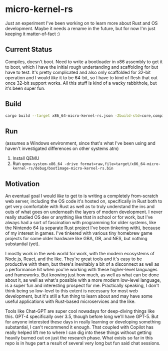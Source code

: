 # micro-kernel-rs

Just an experiment I've been working on to learn more about Rust and OS development. Maybe it needs a rename
in the future, but for now I'm just keeping it matter-of-fact :)

## Current Status

Compiles, doesn't boot. Need to write a bootloader in x86 assembly to get it to boot, which I have the initial
rough undertanding and scaffolding for but have to test. It's pretty complicated and also only scaffolded for
32-bit operation and I would *like* it to be 64-bit, so I have to kind of flesh that out once 32-bit support works.
All this stuff is kind of a wacky rabbithole, but it's been super fun.

## Build

```bash
cargo build --target x86_64-micro-kernel-rs.json -Zbuild-std=core,compiler_builtins
```

## Run

(assumes a Windows environment, since that's what I've been using and haven't investigated differences on other systems atm)

1) Install QEMU
2) Run `qemu-system-x86_64 -drive format=raw,file=target/x86_64-micro-kernel-rs/debug/bootimage-micro-kernel-rs.bin`

## Motivation

An eventual goal I would *like* to get to is writing a completely from-scratch web server,
including the OS code it's hosted on, specifically in Rust both to get very comfortable with Rust as well as
to truly understand the ins and outs of what goes on underneath the layers of modern development.
I never really studied OS dev or anything like that in school or for work, but I've always had a sort of
fascination with programming for older systems, like the Nintendo 64 (a separate Rust project I've been
tinkering with), because of my interest in games. I've tinkered with various tiny homebrew game projects
for some older hardware like GBA, GB, and NES, but nothing substantial (yet).

I mostly work in the web world for work, with the modern ecosystems of Node.js, React, and the like.
They're great tools and it's easy to be productive with them, but there's inevitably a bit of a disconnect
as well as a performance hit when you're working with these higher-level languages and frameworks. But
knowing just how much, as well as what can be done about it, as well as what's possible with a more modern
low-level language, is a super fun and interesting prospect for me. Practically speaking, I don't think
being so low-level to this extent is necessary for most web development, but it's still a fun thing to
learn about and may have some useful applications with Rust-based microservices and the like.

Tools like Chat-GPT are super cool nowadays for deep-diving things like this. GPT-4 specifically over 3.5,
though before long we'll have GPT-5. But for anyone interested these days in really learning or developing
something substantial, I can't recommend it enough. That coupled with Copilot has really helped lift me to
where I can dig into these things without getting heavily burned out on just the research phase. What exists
so far in this repo is in huge part a result of several very long but fun said chat sessions.
